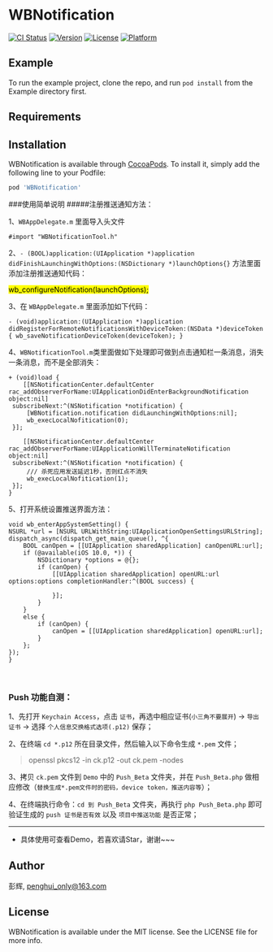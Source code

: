 # WBNotification

[![CI Status](https://img.shields.io/travis/彭辉/WBNotification.svg?style=flat)](https://travis-ci.org/彭辉/WBNotification)
[![Version](https://img.shields.io/cocoapods/v/WBNotification.svg?style=flat)](https://cocoapods.org/pods/WBNotification)
[![License](https://img.shields.io/cocoapods/l/WBNotification.svg?style=flat)](https://cocoapods.org/pods/WBNotification)
[![Platform](https://img.shields.io/cocoapods/p/WBNotification.svg?style=flat)](https://cocoapods.org/pods/WBNotification)

## Example

To run the example project, clone the repo, and run `pod install` from the Example directory first.

## Requirements

## Installation

WBNotification is available through [CocoaPods](https://cocoapods.org). To install
it, simply add the following line to your Podfile:

```ruby
pod 'WBNotification'
```

###使用简单说明
#####注册推送通知方法：

1、`WBAppDelegate.m` 里面导入头文件 </br>

`#import "WBNotificationTool.h"` </br>


2、`- (BOOL)application:(UIApplication *)application didFinishLaunchingWithOptions:(NSDictionary *)launchOptions{}` 方法里面添加注册推送通知代码：</br>

  <mark>wb_configureNotification(launchOptions);</mark>


3、在 `WBAppDelegate.m` 里面添加如下代码：</br>

`- (void)application:(UIApplication *)application didRegisterForRemoteNotificationsWithDeviceToken:(NSData *)deviceToken {
    wb_saveNotificationDeviceToken(deviceToken);
}`

4、`WBNotificationTool.m`类里面做如下处理即可做到点击通知栏一条消息，消失一条消息，而不是全部消失：</br>

    + (void)load {
        [[NSNotificationCenter.defaultCenter rac_addObserverForName:UIApplicationDidEnterBackgroundNotification object:nil]
     subscribeNext:^(NSNotification *notification) {
         [WBNotification.notification didLaunchingWithOptions:nil];
         wb_execLocalNofitication(0);
     }];
    
        [[NSNotificationCenter.defaultCenter rac_addObserverForName:UIApplicationWillTerminateNotification object:nil]
     subscribeNext:^(NSNotification *notification) {
         /// 杀死应用发送延迟1秒，否则红点不消失
         wb_execLocalNofitication(1);
     }];
    }

5、打开系统设置推送界面方法：</br>
    
    void wb_enterAppSystemSetting() {
    NSURL *url = [NSURL URLWithString:UIApplicationOpenSettingsURLString];
    dispatch_async(dispatch_get_main_queue(), ^{
        BOOL canOpen = [[UIApplication sharedApplication] canOpenURL:url];
        if (@available(iOS 10.0, *)) {
            NSDictionary *options = @{};
            if (canOpen) {
                [[UIApplication sharedApplication] openURL:url options:options completionHandler:^(BOOL success) {
                    
                }];
            }
        }
        else {
            if (canOpen) {
                canOpen = [[UIApplication sharedApplication] openURL:url];
            }
        };
    });
    }


</br>

### Push 功能自测：
1、先打开 `Keychain Access`，点击 `证书`，再选中相应证书(`小三角不要展开`) -> `导出证书` -> 选择 `个人信息交换格式选项(.p12)` 保存；

2、在终端 `cd *.p12` 所在目录文件，然后输入以下命令生成 `*.pem` 文件；
> openssl pkcs12 -in ck.p12 -out ck.pem -nodes

3、拷贝 `ck.pem` 文件到 `Demo` 中的 `Push_Beta` 文件夹，并在 `Push_Beta.php` 做相应修改（`替换生成*.pem文件时的密码，device token，推送内容等`）；

4、在终端执行命令：`cd 到 Push_Beta` 文件夹，再执行 `php Push_Beta.php` 即可验证生成的 `push 证书是否有效` 以及 `项目中推送功能` 是否正常；

---
* 具体使用可查看Demo，若喜欢请Star，谢谢~~~

## Author

彭辉, penghui_only@163.com

## License

WBNotification is available under the MIT license. See the LICENSE file for more info.
